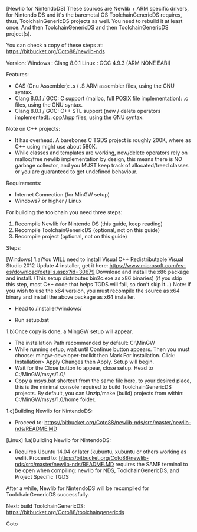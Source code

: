 [Newlib for NintendoDS]
These sources are Newlib + ARM specific drivers, for Nintendo DS and it's the baremetal OS ToolchainGenericDS requires, thus, ToolchainGenericDS projects as well.
You need to rebuild it at least once. And then ToolchainGenericDS and then ToolchainGenericDS project(s).

You can check a copy of these steps at:
https://bitbucket.org/Coto88/newlib-nds

Version: 
	Windows : Clang 8.0.1
	Linux : GCC 4.9.3	(ARM NONE EABI)

Features:
- GAS (Gnu Assembler): .s / .S ARM assembler files, using the GNU syntax.
- Clang 8.0.1 / GCC: C support (malloc, full POSIX file implementation): .c files, using the GNU syntax.
- Clang 8.0.1 / GCC: C++ STL support (new / delete operators implemented): .cpp/.hpp files, using the GNU syntax.

Note on C++ projects:
- 	It has overhead. A barebones C TGDS project is roughly 200K, where as C++ using <vector> <iostream> might use about 580K. 
- 	While classes and templates are working, new/delete operators rely on malloc/free newlib implementation by design, 
	this means there is NO garbage collector, and you MUST keep track of allocated/freed classes or you are guaranteed to get undefined behaviour.

Requirements: 
-  Internet Connection (for MinGW setup)
-  Windows7 or higher / Linux

For building the toolchain you need three steps:

1) Recompile Newlib for Nintendo DS (this guide, keep reading)
2) Recompile ToolchainGenericDS (optional, not on this guide)
3) Recompile project (optional, not on this guide)


Steps:

[Windows]
1.a)You WILL need to install Visual C++ Redistributable Visual Studio 2012 Update 4 installer, get it here:
	https://www.microsoft.com/es-es/download/details.aspx?id=30679
	Download and install the x86 package and install. (This setup distributes bin2c.exe as x86 binaries)
	(if you skip this step, most C++ code that helps TGDS will fail, so don't skip it...)
	Note: if you wish to use the x64 version, you must recompile the source as x64 binary and install the above package as x64 installer.

-	Head to /installer/windows/

-	Run setup.bat
	
1.b)Once copy is done, a MingGW setup will appear.
	
-	The installation Path recommended by default: C:\MinGW
-	While running setup, wait until Continue button appears. Then you must choose: 
		mingw-developer-toolkit then Mark For Installation. Click: Installation> Apply Changes then Apply. Setup will begin. 
-	Wait for the Close button to appear, close setup. Head to C:/MinGW/msys/1.0/
-	Copy a msys.bat shortcut from the same file here, to your desired place, this is the minimal console required to build ToolchainGenericDS projects. 
	By default, you can Unzip/make (build) projects from within: C:/MinGW/msys/1.0/home folder.


1.c)Building Newlib for NintendoDS: 
- Proceed to:
	https://bitbucket.org/Coto88/newlib-nds/src/master/newlib-nds/README.MD

[Linux]
1.a)Building Newlib for NintendoDS: 

- Requires Ubuntu 14.04 or later (kubuntu, xubuntu or others working as well). Proceed to:
	https://bitbucket.org/Coto88/newlib-nds/src/master/newlib-nds/README.MD
	requires the SAME terminal to be open when compiling: newlib for NDS, ToolchainGenericDS, and Project Specific TGDS

After a while, Newlib for NintendoDS will be recompiled for ToolchainGenericDS successfully.


Next: 
build ToolchainGenericDS:
https://bitbucket.org/Coto88/toolchaingenericds

Coto